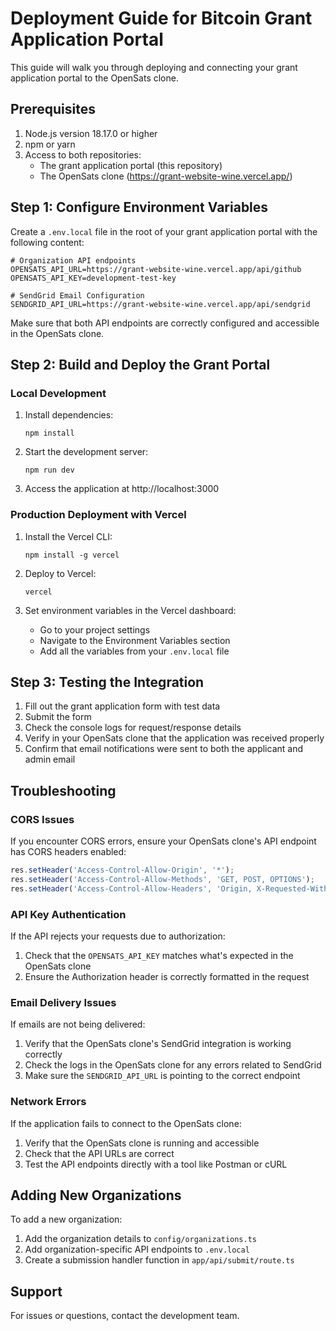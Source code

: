 # Deployment Guide for Bitcoin Grant Application Portal

This guide will walk you through deploying and connecting your grant application portal to the OpenSats clone.

## Prerequisites

1. Node.js version 18.17.0 or higher
2. npm or yarn
3. Access to both repositories:
   - The grant application portal (this repository)
   - The OpenSats clone (https://grant-website-wine.vercel.app/)

## Step 1: Configure Environment Variables

Create a `.env.local` file in the root of your grant application portal with the following content:

```
# Organization API endpoints
OPENSATS_API_URL=https://grant-website-wine.vercel.app/api/github
OPENSATS_API_KEY=development-test-key

# SendGrid Email Configuration
SENDGRID_API_URL=https://grant-website-wine.vercel.app/api/sendgrid
```

Make sure that both API endpoints are correctly configured and accessible in the OpenSats clone.

## Step 2: Build and Deploy the Grant Portal

### Local Development

1. Install dependencies:
   ```
   npm install
   ```

2. Start the development server:
   ```
   npm run dev
   ```

3. Access the application at http://localhost:3000

### Production Deployment with Vercel

1. Install the Vercel CLI:
   ```
   npm install -g vercel
   ```

2. Deploy to Vercel:
   ```
   vercel
   ```

3. Set environment variables in the Vercel dashboard:
   - Go to your project settings
   - Navigate to the Environment Variables section
   - Add all the variables from your `.env.local` file

## Step 3: Testing the Integration

1. Fill out the grant application form with test data
2. Submit the form
3. Check the console logs for request/response details
4. Verify in your OpenSats clone that the application was received properly
5. Confirm that email notifications were sent to both the applicant and admin email

## Troubleshooting

### CORS Issues

If you encounter CORS errors, ensure your OpenSats clone's API endpoint has CORS headers enabled:

```javascript
res.setHeader('Access-Control-Allow-Origin', '*');
res.setHeader('Access-Control-Allow-Methods', 'GET, POST, OPTIONS');
res.setHeader('Access-Control-Allow-Headers', 'Origin, X-Requested-With, Content-Type, Accept, Authorization');
```

### API Key Authentication

If the API rejects your requests due to authorization:

1. Check that the `OPENSATS_API_KEY` matches what's expected in the OpenSats clone
2. Ensure the Authorization header is correctly formatted in the request

### Email Delivery Issues

If emails are not being delivered:

1. Verify that the OpenSats clone's SendGrid integration is working correctly
2. Check the logs in the OpenSats clone for any errors related to SendGrid
3. Make sure the `SENDGRID_API_URL` is pointing to the correct endpoint

### Network Errors

If the application fails to connect to the OpenSats clone:

1. Verify that the OpenSats clone is running and accessible
2. Check that the API URLs are correct
3. Test the API endpoints directly with a tool like Postman or cURL

## Adding New Organizations

To add a new organization:

1. Add the organization details to `config/organizations.ts`
2. Add organization-specific API endpoints to `.env.local`
3. Create a submission handler function in `app/api/submit/route.ts`

## Support

For issues or questions, contact the development team. 